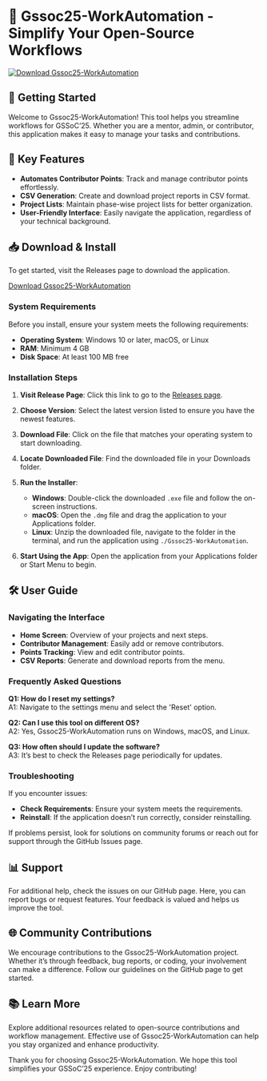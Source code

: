 # 🚀 Gssoc25-WorkAutomation - Simplify Your Open-Source Workflows

[![Download Gssoc25-WorkAutomation](https://img.shields.io/badge/Download-Gssoc25%2DWorkAutomation-blue)](https://github.com/SUBHADEEP-KUNDU-2004/Gssoc25-WorkAutomation/releases)

## 🚀 Getting Started

Welcome to Gssoc25-WorkAutomation! This tool helps you streamline workflows for GSSoC’25. Whether you are a mentor, admin, or contributor, this application makes it easy to manage your tasks and contributions. 

## 🎉 Key Features

- **Automates Contributor Points**: Track and manage contributor points effortlessly.
- **CSV Generation**: Create and download project reports in CSV format.
- **Project Lists**: Maintain phase-wise project lists for better organization.
- **User-Friendly Interface**: Easily navigate the application, regardless of your technical background.

## 📥 Download & Install

To get started, visit the Releases page to download the application. 

[Download Gssoc25-WorkAutomation](https://github.com/SUBHADEEP-KUNDU-2004/Gssoc25-WorkAutomation/releases)

### System Requirements

Before you install, ensure your system meets the following requirements:

- **Operating System**: Windows 10 or later, macOS, or Linux
- **RAM**: Minimum 4 GB
- **Disk Space**: At least 100 MB free

### Installation Steps

1. **Visit Release Page**: Click this link to go to the [Releases page](https://github.com/SUBHADEEP-KUNDU-2004/Gssoc25-WorkAutomation/releases).
   
2. **Choose Version**: Select the latest version listed to ensure you have the newest features.

3. **Download File**: Click on the file that matches your operating system to start downloading.

4. **Locate Downloaded File**: Find the downloaded file in your Downloads folder.

5. **Run the Installer**:
   - **Windows**: Double-click the downloaded `.exe` file and follow the on-screen instructions.
   - **macOS**: Open the `.dmg` file and drag the application to your Applications folder.
   - **Linux**: Unzip the downloaded file, navigate to the folder in the terminal, and run the application using `./Gssoc25-WorkAutomation`.

6. **Start Using the App**: Open the application from your Applications folder or Start Menu to begin.

## 🛠️ User Guide

### Navigating the Interface

- **Home Screen**: Overview of your projects and next steps.
- **Contributor Management**: Easily add or remove contributors.
- **Points Tracking**: View and edit contributor points.
- **CSV Reports**: Generate and download reports from the menu.

### Frequently Asked Questions

**Q1: How do I reset my settings?**  
A1: Navigate to the settings menu and select the 'Reset' option.

**Q2: Can I use this tool on different OS?**  
A2: Yes, Gssoc25-WorkAutomation runs on Windows, macOS, and Linux.

**Q3: How often should I update the software?**  
A3: It’s best to check the Releases page periodically for updates.

### Troubleshooting

If you encounter issues:

- **Check Requirements**: Ensure your system meets the requirements.
- **Reinstall**: If the application doesn’t run correctly, consider reinstalling.

If problems persist, look for solutions on community forums or reach out for support through the GitHub Issues page.

## 📊 Support

For additional help, check the issues on our GitHub page. Here, you can report bugs or request features. Your feedback is valued and helps us improve the tool.

## 🌐 Community Contributions

We encourage contributions to the Gssoc25-WorkAutomation project. Whether it’s through feedback, bug reports, or coding, your involvement can make a difference. Follow our guidelines on the GitHub page to get started.

## 📚 Learn More

Explore additional resources related to open-source contributions and workflow management. Effective use of Gssoc25-WorkAutomation can help you stay organized and enhance productivity.

Thank you for choosing Gssoc25-WorkAutomation. We hope this tool simplifies your GSSoC’25 experience. Enjoy contributing!